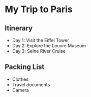 # My Trip to Paris
## Itinerary
- Day 1: Visit the Eiffel Tower
- Day 2: Explore the Louvre Museum
- Day 3: Seine River Cruise

## Packing List
- Clothes
- Travel documents
- Camera
